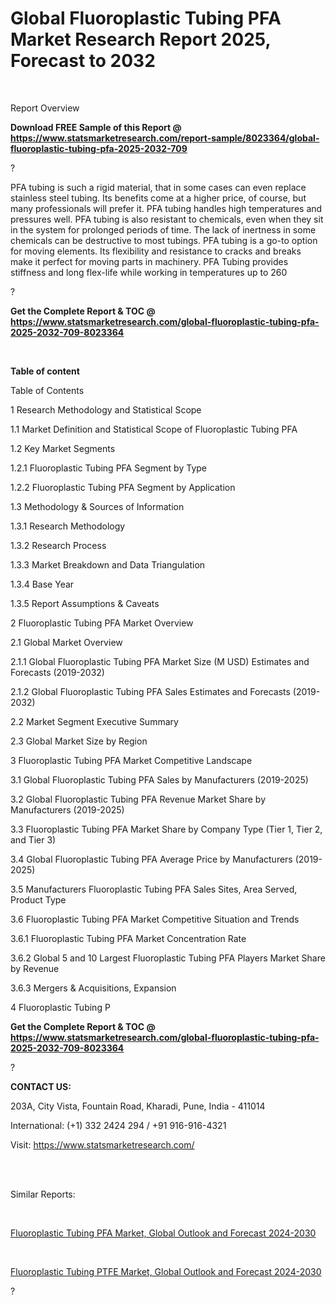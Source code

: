 <h1>Global Fluoroplastic Tubing PFA Market Research Report 2025, Forecast to 2032</h1><br/><p>Report Overview</p>
 
 
 
 <div><b>Download FREE Sample of this Report @ <a href="https://www.statsmarketresearch.com/download-free-sample/8023364/global-fluoroplastic-tubing-pfa-2025-2032-709">https://www.statsmarketresearch.com/report-sample/8023364/global-fluoroplastic-tubing-pfa-2025-2032-709</a></b></div>
 
 
 
 <p>? </p>
 
 
 
 <p>PFA tubing is such a rigid material, that in some cases can even replace stainless steel tubing. Its benefits come at a higher price, of course, but many professionals will prefer it. PFA tubing handles high temperatures and pressures well. PFA tubing is also resistant to chemicals, even when they sit in the system for prolonged periods of time. The lack of inertness in some chemicals can be destructive to most tubings. PFA tubing is a go-to option for moving elements. Its flexibility and resistance to cracks and breaks make it perfect for moving parts in machinery. PFA Tubing provides stiffness and long flex-life while working in temperatures up to 260</p>
 
 
 
 <p>? </p>
 
 
 
 <div><b>Get the Complete Report & TOC @ <a href="https://www.statsmarketresearch.com/global-fluoroplastic-tubing-pfa-2025-2032-709-8023364">https://www.statsmarketresearch.com/global-fluoroplastic-tubing-pfa-2025-2032-709-8023364</a></b></div>
 
 
 
 <p><br />
 
 <b>Table of content</b></p>
 
 
 
 <p>Table of Contents<br />
 
 1 Research Methodology and Statistical Scope<br />
 
 1.1 Market Definition and Statistical Scope of Fluoroplastic Tubing PFA<br />
 
 1.2 Key Market Segments<br />
 
 1.2.1 Fluoroplastic Tubing PFA Segment by Type<br />
 
 1.2.2 Fluoroplastic Tubing PFA Segment by Application<br />
 
 1.3 Methodology & Sources of Information<br />
 
 1.3.1 Research Methodology<br />
 
 1.3.2 Research Process<br />
 
 1.3.3 Market Breakdown and Data Triangulation<br />
 
 1.3.4 Base Year<br />
 
 1.3.5 Report Assumptions & Caveats<br />
 
 2 Fluoroplastic Tubing PFA Market Overview<br />
 
 2.1 Global Market Overview<br />
 
 2.1.1 Global Fluoroplastic Tubing PFA Market Size (M USD) Estimates and Forecasts (2019-2032)<br />
 
 2.1.2 Global Fluoroplastic Tubing PFA Sales Estimates and Forecasts (2019-2032)<br />
 
 2.2 Market Segment Executive Summary<br />
 
 2.3 Global Market Size by Region<br />
 
 3 Fluoroplastic Tubing PFA Market Competitive Landscape<br />
 
 3.1 Global Fluoroplastic Tubing PFA Sales by Manufacturers (2019-2025)<br />
 
 3.2 Global Fluoroplastic Tubing PFA Revenue Market Share by Manufacturers (2019-2025)<br />
 
 3.3 Fluoroplastic Tubing PFA Market Share by Company Type (Tier 1, Tier 2, and Tier 3)<br />
 
 3.4 Global Fluoroplastic Tubing PFA Average Price by Manufacturers (2019-2025)<br />
 
 3.5 Manufacturers Fluoroplastic Tubing PFA Sales Sites, Area Served, Product Type<br />
 
 3.6 Fluoroplastic Tubing PFA Market Competitive Situation and Trends<br />
 
 3.6.1 Fluoroplastic Tubing PFA Market Concentration Rate<br />
 
 3.6.2 Global 5 and 10 Largest Fluoroplastic Tubing PFA Players Market Share by Revenue<br />
 
 3.6.3 Mergers & Acquisitions, Expansion<br />
 
 4 Fluoroplastic Tubing P</p>
 
 
 
 <div><b>Get the Complete Report & TOC @ <a href="https://www.statsmarketresearch.com/global-fluoroplastic-tubing-pfa-2025-2032-709-8023364">https://www.statsmarketresearch.com/global-fluoroplastic-tubing-pfa-2025-2032-709-8023364</a></b></div>
 
 
 
 <p>? </p>
 
 
 
 <p><b>CONTACT US:</b><br />
 
 203A, City Vista, Fountain Road, Kharadi, Pune, India - 411014<br />
 
 International: (+1) 332 2424 294 / +91 916-916-4321<br />
 
 Visit: <a href="https://www.statsmarketresearch.com/">https://www.statsmarketresearch.com/</a><br />
 
 <br />
 
 <br />
 
 Similar Reports:<br />
 
 <br />
 
 <a href="https://www.statsmarketresearch.com/global-fluoroplastic-tubing-pfa-forecast-2024-2030-969-7964428">Fluoroplastic Tubing PFA Market, Global Outlook and Forecast 2024-2030</a><br />
 
 <br />
 
 <a href="https://www.statsmarketresearch.com/global-fluoroplastic-tubing-ptfe-forecast-2024-2030-328-7964430">Fluoroplastic Tubing PTFE Market, Global Outlook and Forecast 2024-2030</a><br />
 
 ? </p>